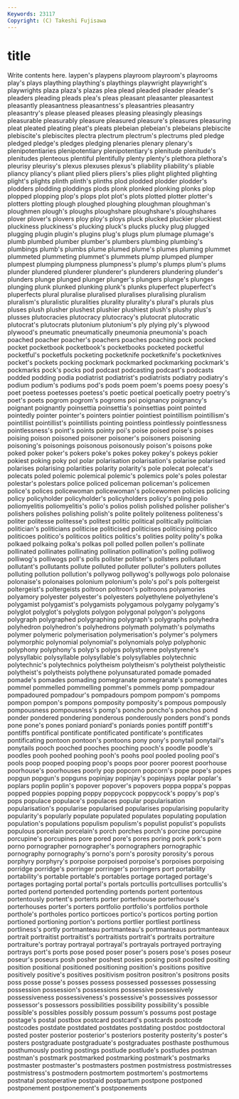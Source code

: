 ```yaml
---
Keywords: 23117 
Copyright: (C) Takeshi Fujisawa
---
```


# title

Write contents here.
laypen's playpens playroom playroom's playrooms play's
plays plaything plaything's playthings playwright playwright's playwrights plaza plaza's plazas
plea plead pleaded pleader pleader's pleaders pleading pleads plea's pleas
pleasant pleasanter pleasantest pleasantly pleasantness pleasantness's pleasantries pleasantry pleasantry's please
pleased pleases pleasing pleasingly pleasings pleasurable pleasurably pleasure pleasured pleasure's
pleasures pleasuring pleat pleated pleating pleat's pleats plebeian plebeian's plebeians
plebiscite plebiscite's plebiscites plectra plectrum plectrum's plectrums pled pledge pledged
pledge's pledges pledging plenaries plenary plenary's plenipotentiaries plenipotentiary plenipotentiary's plenitude
plenitude's plenitudes plenteous plentiful plentifully plenty plenty's plethora plethora's pleurisy
pleurisy's plexus plexuses plexus's pliability pliability's pliable pliancy pliancy's pliant
plied pliers pliers's plies plight plighted plighting plight's plights plinth
plinth's plinths plod plodded plodder plodder's plodders plodding ploddings plods
plonk plonked plonking plonks plop plopped plopping plop's plops plot
plot's plots plotted plotter plotter's plotters plotting plough ploughed ploughing
ploughman ploughman's ploughmen plough's ploughs ploughshare ploughshare's ploughshares plover plover's
plovers ploy ploy's ploys pluck plucked pluckier pluckiest pluckiness pluckiness's
plucking pluck's plucks plucky plug plugged plugging plugin plugin's plugins
plug's plugs plum plumage plumage's plumb plumbed plumber plumber's plumbers
plumbing plumbing's plumbings plumb's plumbs plume plumed plume's plumes pluming
plummet plummeted plummeting plummet's plummets plump plumped plumper plumpest plumping
plumpness plumpness's plump's plumps plum's plums plunder plundered plunderer plunderer's
plunderers plundering plunder's plunders plunge plunged plunger plunger's plungers plunge's
plunges plunging plunk plunked plunking plunk's plunks pluperfect pluperfect's pluperfects
plural pluralise pluralised pluralises pluralising pluralism pluralism's pluralistic pluralities plurality
plurality's plural's plurals plus pluses plush plusher plushest plushier plushiest
plush's plushy plus's plusses plutocracies plutocracy plutocracy's plutocrat plutocratic plutocrat's
plutocrats plutonium plutonium's ply plying ply's plywood plywood's pneumatic pneumatically
pneumonia pneumonia's poach poached poacher poacher's poachers poaches poaching pock
pocked pocket pocketbook pocketbook's pocketbooks pocketed pocketful pocketful's pocketfuls pocketing
pocketknife pocketknife's pocketknives pocket's pockets pocking pockmark pockmarked pockmarking pockmark's
pockmarks pock's pocks pod podcast podcasting podcast's podcasts podded podding
podia podiatrist podiatrist's podiatrists podiatry podiatry's podium podium's podiums pod's
pods poem poem's poems poesy poesy's poet poetess poetesses poetess's
poetic poetical poetically poetry poetry's poet's poets pogrom pogrom's pogroms
poi poignancy poignancy's poignant poignantly poinsettia poinsettia's poinsettias point pointed
pointedly pointer pointer's pointers pointier pointiest pointillism pointillism's pointillist pointillist's
pointillists pointing pointless pointlessly pointlessness pointlessness's point's points pointy poi's
poise poised poise's poises poising poison poisoned poisoner poisoner's poisoners
poisoning poisoning's poisonings poisonous poisonously poison's poisons poke poked poker
poker's pokers poke's pokes pokey pokey's pokeys pokier pokiest poking
poky pol polar polarisation polarisation's polarise polarised polarises polarising polarities
polarity polarity's pole polecat polecat's polecats poled polemic polemical polemic's
polemics pole's poles polestar polestar's polestars police policed policeman policeman's
policemen police's polices policewoman policewoman's policewomen policies policing policy policyholder
policyholder's policyholders policy's poling polio poliomyelitis poliomyelitis's polio's polios polish
polished polisher polisher's polishers polishes polishing polish's polite politely politeness
politeness's politer politesse politesse's politest politic political politically politician politician's
politicians politicise politicised politicises politicising politico politicoes politico's politicos politics
politics's polities polity polity's polka polkaed polkaing polka's polkas poll
polled pollen pollen's pollinate pollinated pollinates pollinating pollination pollination's polling
polliwog polliwog's polliwogs poll's polls pollster pollster's pollsters pollutant pollutant's
pollutants pollute polluted polluter polluter's polluters pollutes polluting pollution pollution's
pollywog pollywog's pollywogs polo polonaise polonaise's polonaises polonium polonium's polo's
pol's pols poltergeist poltergeist's poltergeists poltroon poltroon's poltroons polyamories polyamory
polyester polyester's polyesters polyethylene polyethylene's polygamist polygamist's polygamists polygamous polygamy
polygamy's polyglot polyglot's polyglots polygon polygonal polygon's polygons polygraph polygraphed
polygraphing polygraph's polygraphs polyhedra polyhedron polyhedron's polyhedrons polymath polymath's polymaths
polymer polymeric polymerisation polymerisation's polymer's polymers polymorphic polynomial polynomial's polynomials
polyp polyphonic polyphony polyphony's polyp's polyps polystyrene polystyrene's polysyllabic polysyllable
polysyllable's polysyllables polytechnic polytechnic's polytechnics polytheism polytheism's polytheist polytheistic polytheist's
polytheists polythene polyunsaturated pomade pomaded pomade's pomades pomading pomegranate pomegranate's
pomegranates pommel pommelled pommelling pommel's pommels pomp pompadour pompadoured pompadour's
pompadours pompom pompom's pompoms pompon pompon's pompons pomposity pomposity's pompous
pompously pompousness pompousness's pomp's poncho poncho's ponchos pond ponder pondered
pondering ponderous ponderously ponders pond's ponds pone pone's pones poniard
poniard's poniards ponies pontiff pontiff's pontiffs pontifical pontificate pontificated pontificate's
pontificates pontificating pontoon pontoon's pontoons pony pony's ponytail ponytail's ponytails
pooch pooched pooches pooching pooch's poodle poodle's poodles pooh poohed
poohing pooh's poohs pool pooled pooling pool's pools poop pooped
pooping poop's poops poor poorer poorest poorhouse poorhouse's poorhouses poorly
pop popcorn popcorn's pope pope's popes popgun popgun's popguns popinjay
popinjay's popinjays poplar poplar's poplars poplin poplin's popover popover's popovers
poppa poppa's poppas popped poppies popping poppy poppycock poppycock's poppy's
pop's pops populace populace's populaces popular popularisation popularisation's popularise popularised
popularises popularising popularity popularity's popularly populate populated populates populating population
population's populations populism populism's populist populist's populists populous porcelain porcelain's
porch porches porch's porcine porcupine porcupine's porcupines pore pored pore's
pores poring pork pork's porn porno pornographer pornographer's pornographers pornographic
pornography pornography's porno's porn's porosity porosity's porous porphyry porphyry's porpoise
porpoised porpoise's porpoises porpoising porridge porridge's porringer porringer's porringers port
portability portability's portable portable's portables portage portaged portage's portages portaging
portal portal's portals portcullis portcullises portcullis's ported portend portended portending
portends portent portentous portentously portent's portents porter porterhouse porterhouse's porterhouses
porter's porters portfolio portfolio's portfolios porthole porthole's portholes portico porticoes
portico's porticos porting portion portioned portioning portion's portions portlier portliest
portliness portliness's portly portmanteau portmanteau's portmanteaus portmanteaux portrait portraitist portraitist's
portraitists portrait's portraits portraiture portraiture's portray portrayal portrayal's portrayals portrayed
portraying portrays port's ports pose posed poser poser's posers pose's
poses poseur poseur's poseurs posh posher poshest posies posing posit
posited positing position positional positioned positioning position's positions positive positively
positive's positives positivism positron positron's positrons posits poss posse posse's
posses possess possessed possesses possessing possession possession's possessions possessive possessively
possessiveness possessiveness's possessive's possessives possessor possessor's possessors possibilities possibility possibility's
possible possible's possibles possibly possum possum's possums post postage postage's
postal postbox postcard postcard's postcards postcode postcodes postdate postdated postdates
postdating postdoc postdoctoral posted poster posterior posterior's posteriors posterity posterity's
poster's posters postgraduate postgraduate's postgraduates posthaste posthumous posthumously posting postings
postlude postlude's postludes postman postman's postmark postmarked postmarking postmark's postmarks
postmaster postmaster's postmasters postmen postmistress postmistresses postmistress's postmodern postmortem postmortem's
postmortems postnatal postoperative postpaid postpartum postpone postponed postponement postponement's postponements
